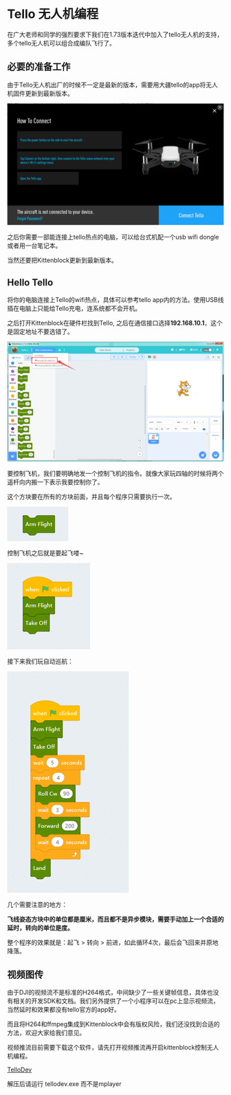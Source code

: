 # Tello 无人机编程

在广大老师和同学的强烈要求下我们在1.73版本迭代中加入了tello无人机的支持，多个tello无人机可以组合成编队飞行了。

## 必要的准备工作

由于Tello无人机出厂的时候不一定是最新的版本，需要用大疆tello的app将无人机固件更新到最新版本。

![](./images/telloapp.png)

之后你需要一部能连接上tello热点的电脑，可以给台式机配一个usb wifi dongle或者用一台笔记本。

当然还要把Kittenblock更新到最新版本。

## Hello Tello

将你的电脑连接上Tello的wifi热点，具体可以参考tello app内的方法。使用USB线插在电脑上只能给Tello充电，连系统都不会开机。

之后打开Kittenblock在硬件栏找到Tello, 之后在通信接口选择**192.168.10.1**，这个是固定地址不要选错了。

![](./images/tello2.png)

要控制飞机，我们要明确地发一个控制飞机的指令。就像大家玩四轴的时候将两个遥杆向内搬一下表示我要控制你了。

这个方块要在所有的方块前面，并且每个程序只需要执行一次。

![](./images/tello3.png)

控制飞机之后就是要起飞喽~

![](./images/tello4.png)

接下来我们玩自动巡航：

![](./images/tello5.png)

几个需要注意的地方：

**飞线姿态方块中的单位都是厘米，而且都不是异步模块，需要手动加上一个合适的延时，转向的单位是度。**

整个程序的效果就是：起飞 > 转向 > 前进，如此循环4次，最后会飞回来并原地降落。

## 视频图传

由于DJI的视频流不是标准的H264格式，中间缺少了一些关键帧信息，具体也没有相关的开发SDK和文档。我们另外提供了一个小程序可以在pc上显示视频流，当然延时和效果都没有tello官方的app好。

而且将H264和ffmpeg集成到Kittenblock中会有版权风险，我们还没找到合适的方法，欢迎大家给我们意见。

视频推流目前需要下载这个软件，请先打开视频推流再开启kittenblock控制无人机编程。

[TelloDev](http://cdn.kittenbot.cn/tellodev.zip)

解压后请运行 tellodev.exe 而不是mplayer



